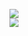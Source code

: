 [![](https://img.shields.io/badge/Made%20With-Github%20Spray-lightgrey.svg?style=for-the-badge&logo=github)](https://github.com/Annihil/github-spray#855)  
[![](https://i.imgur.com/2DrTn0Z.gif)](https://github.com/Annihil/github-spray)